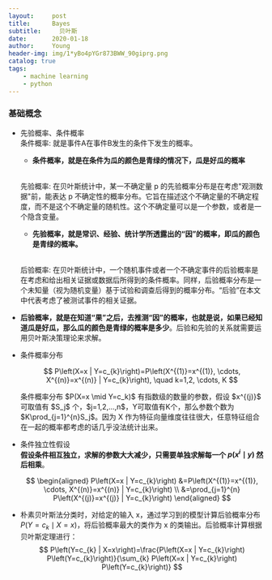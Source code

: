 ```yaml
---
layout:     post
title:      Bayes
subtitle:     贝叶斯
date:       2020-01-18
author:     Young
header-img: img/1*yBo4pYGr873BWW_90giprg.png
catalog: true
tags:
    - machine learning
    - python
---
```






### 基础概念

- 先验概率、条件概率
  <br>
  条件概率: 就是事件A在事件B发生的条件下发生的概率。
  - **条件概率，就是在条件为瓜的颜色是青绿的情况下，瓜是好瓜的概率**
  <br>
  
  先验概率: 在贝叶斯统计中，某一不确定量 p 的先验概率分布是在考虑"观测数据"前，能表达 p 不确定性的概率分布。它旨在描述这个不确定量的不确定程度，而不是这个不确定量的随机性。这个不确定量可以是一个参数，或者是一个隐含变量。
  - **先验概率，就是常识、经验、统计学所透露出的“因”的概率，即瓜的颜色是青绿的概率。**
  <br>
  
  后验概率: 在贝叶斯统计中，一个随机事件或者一个不确定事件的后验概率是在考虑和给出相关证据或数据后所得到的条件概率。同样，后验概率分布是一个未知量（视为随机变量）基于试验和调查后得到的概率分布。“后验”在本文中代表考虑了被测试事件的相关证据。
  
- **后验概率，就是在知道“果”之后，去推测“因”的概率，也就是说，如果已经知道瓜是好瓜，那么瓜的颜色是青绿的概率是多少**。后验和先验的关系就需要运用贝叶斯决策理论来求解。
  
- 条件概率分布
  <p align="center">
  $$
  P\left(X=x | Y=c_{k}\right)=P\left(X^{(1)}=x^{(1)}, \cdots, X^{(n)}=x^{(n)} | Y=c_{k}\right), \quad k=1,2, \cdots, K
  $$
  </p>
  条件概率分布 $P(X=x \mid Y=c_k)$ 有指数级的数量的参数，假设 $x^{(j)}$ 可取值有 $S_j$ 个，$j=1,2,...,n$，Y可取值有K个，那么参数个数为 $K\prod_{j=1}^{n}S_j$。因为 X 作为特征向量维度往往很大，任意特征组合在一起的概率都考虑的话几乎没法统计出来。
  
- 条件独立性假设
  <br>
  **假设条件相互独立，求解的参数大大减少，只需要单独求解每一个 $p(x^i \mid y)$ 然后相乘**。
  
  <p align="center">
  $$
  \begin{aligned} P\left(X=x | Y=c_{k}\right) &=P\left(X^{(1)}=x^{(1)}, \cdots, X^{(n)}=x^{(n)} | Y=c_{k}\right) \\ &=\prod_{j=1}^{n} P\left(X^{(j)}=x^{(j)} | Y=c_{k}\right) \end{aligned}
  $$
  </p>

- 朴素贝叶斯法分类时，对给定的输入 x，通过学习到的模型计算后验概率分布$P(Y=c_k \mid X=x)$，将后验概率最大的类作为 x 的类输出。后验概率计算根据贝叶斯定理进行：
  <br>
  $$
  P\left(Y=c_{k} | X=x\right)=\frac{P\left(X=x | Y=c_{k}\right) P\left(Y=c_{k}\right)}{\sum_{k} P\left(X=x | Y=c_{k}\right) P\left(Y=c_{k}\right)}
  $$

